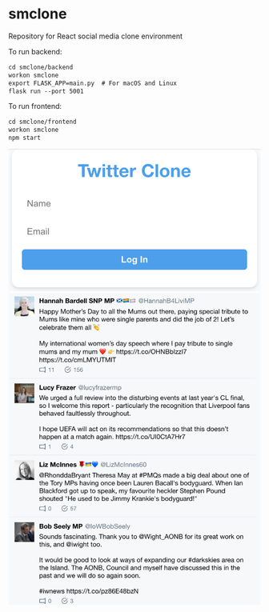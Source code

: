 # smclone

Repository for React social media clone environment

To run backend:

```
cd smclone/backend
workon smclone
export FLASK_APP=main.py  # For macOS and Linux
flask run --port 5001
```

To run frontend:

```
cd smclone/frontend
workon smclone
npm start
```

![](clone.png)
![](clonetimeline.png)
